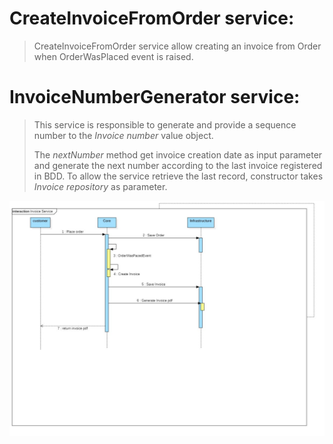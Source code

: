 # CreateInvoiceFromOrder service:

> CreateInvoiceFromOrder service allow creating an invoice from Order when OrderWasPlaced event is raised.

# InvoiceNumberGenerator service:

> This service is responsible to generate and provide a sequence number to the 
> _Invoice number_ value object.
> 
> 
> The _nextNumber_ method get invoice creation date as input parameter and generate the next number according 
> to the last invoice registered in BDD. To allow the service retrieve the last record, constructor takes 
> _Invoice repository_ as parameter.
> 
![<sequence diagram>](SequenceDiagram.jpg)